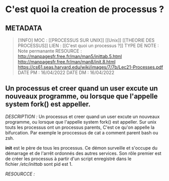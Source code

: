 # C'est quoi la creation de processus ? 

## METADATA
> [!INFO]
> MOC                    : [[PROCESSUS SUR UNIX]] [[Unix]] [[THEORIE DES PROCESSUS]]
> LIEN                     : [[C'est quoi un processus ?]]
> TYPE DE NOTE   : Note permanante
>  RESOURCE        : http://manpagesfr.free.fr/man/man5/inittab.5.html http://manpagesfr.free.fr/man/man8/init.8.html https://cs61.seas.harvard.edu/wiki/images/7/7b/Lec21-Processes.pdf 
> DATE PM             : 16/04/2022
> DATE DM             : 16/04/2022


## Un processus et creer quand un user excute un nouveaux programme, ou lorsque que l'appelle system fork() est appeller.
*DESCRIPTION :* 
Un processus et creer quand un user excute un nouveaux programme, ou lorsque que l'appelle system fork() est appeller.
Sur unix touts les processus ont un processus parents, C'est ce qu'on appelle la bifurcation. Par exemple le proccessus de cat a comment parent bash ou zsh.

**init** est le père de tous les processus. Ce démon surveille et s'occupe du démarrage et de l'arrêt ordonnés des autres services. Son rôle premier est de créer les processus à partir d'un script enregistré dans le fichier _/etc/inittab_ sont pid est 1.

*RESOURCCE :*